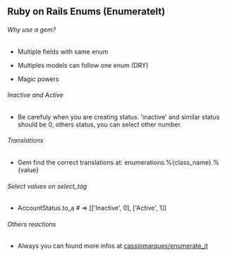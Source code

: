 ## Ruby on Rails Enums (EnumerateIt)

###### Why use a gem?

* Multiple fields with same enum

* Multiples models can follow one enum (DRY)

* Magic powers

###### Inactive and Active

* Be carefuly when you are creating status. 'inactive' and similar status should be 0, others status, you can select other number.

###### Translations

* Gem find the correct translations at: enumerations.%{class_name}.%{value}

###### Select values on select_tag

* AccountStatus.to_a # => [['Inactive', 0], ['Active', 1]]

###### Others reactions

* Always you can found more infos at [cassiomarques/enumerate_it](https://github.com/cassiomarques/enumerate_it)
